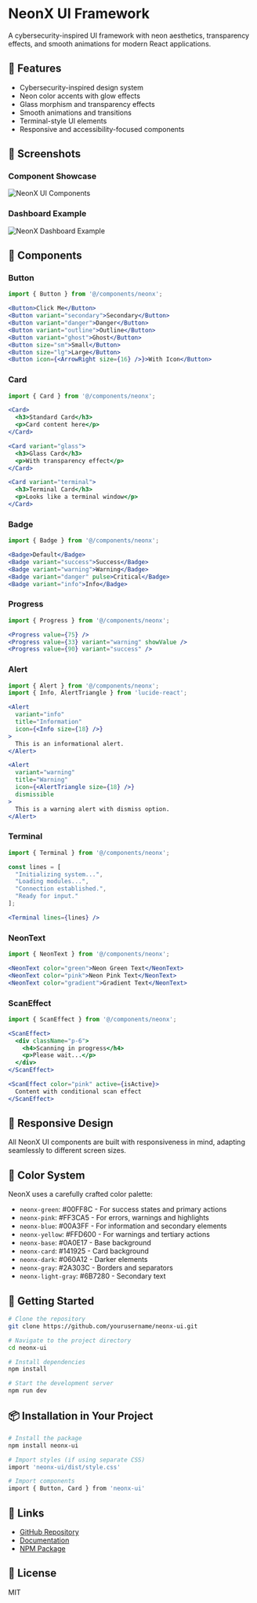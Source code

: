 
# NeonX UI Framework

A cybersecurity-inspired UI framework with neon aesthetics, transparency effects, and smooth animations for modern React applications.

## 🌟 Features

- Cybersecurity-inspired design system
- Neon color accents with glow effects
- Glass morphism and transparency effects
- Smooth animations and transitions
- Terminal-style UI elements
- Responsive and accessibility-focused components

## 📸 Screenshots

### Component Showcase

![NeonX UI Components](https://images.unsplash.com/photo-1487058792275-0ad4aaf24ca7?w=800&auto=format&fit=crop)

### Dashboard Example

![NeonX Dashboard Example](https://images.unsplash.com/photo-1531297484001-80022131f5a1?w=800&auto=format&fit=crop)

## 🧩 Components

### Button

```jsx
import { Button } from '@/components/neonx';

<Button>Click Me</Button>
<Button variant="secondary">Secondary</Button>
<Button variant="danger">Danger</Button>
<Button variant="outline">Outline</Button>
<Button variant="ghost">Ghost</Button>
<Button size="sm">Small</Button>
<Button size="lg">Large</Button>
<Button icon={<ArrowRight size={16} />}>With Icon</Button>
```

### Card

```jsx
import { Card } from '@/components/neonx';

<Card>
  <h3>Standard Card</h3>
  <p>Card content here</p>
</Card>

<Card variant="glass">
  <h3>Glass Card</h3>
  <p>With transparency effect</p>
</Card>

<Card variant="terminal">
  <h3>Terminal Card</h3>
  <p>Looks like a terminal window</p>
</Card>
```

### Badge

```jsx
import { Badge } from '@/components/neonx';

<Badge>Default</Badge>
<Badge variant="success">Success</Badge>
<Badge variant="warning">Warning</Badge>
<Badge variant="danger" pulse>Critical</Badge>
<Badge variant="info">Info</Badge>
```

### Progress

```jsx
import { Progress } from '@/components/neonx';

<Progress value={75} />
<Progress value={33} variant="warning" showValue />
<Progress value={90} variant="success" />
```

### Alert

```jsx
import { Alert } from '@/components/neonx';
import { Info, AlertTriangle } from 'lucide-react';

<Alert 
  variant="info" 
  title="Information" 
  icon={<Info size={18} />}
>
  This is an informational alert.
</Alert>

<Alert 
  variant="warning" 
  title="Warning" 
  icon={<AlertTriangle size={18} />}
  dismissible
>
  This is a warning alert with dismiss option.
</Alert>
```

### Terminal

```jsx
import { Terminal } from '@/components/neonx';

const lines = [
  "Initializing system...",
  "Loading modules...",
  "Connection established.",
  "Ready for input."
];

<Terminal lines={lines} />
```

### NeonText

```jsx
import { NeonText } from '@/components/neonx';

<NeonText color="green">Neon Green Text</NeonText>
<NeonText color="pink">Neon Pink Text</NeonText>
<NeonText color="gradient">Gradient Text</NeonText>
```

### ScanEffect

```jsx
import { ScanEffect } from '@/components/neonx';

<ScanEffect>
  <div className="p-6">
    <h4>Scanning in progress</h4>
    <p>Please wait...</p>
  </div>
</ScanEffect>

<ScanEffect color="pink" active={isActive}>
  Content with conditional scan effect
</ScanEffect>
```

## 📱 Responsive Design

All NeonX UI components are built with responsiveness in mind, adapting seamlessly to different screen sizes.

## 🎨 Color System

NeonX uses a carefully crafted color palette:

- `neonx-green`: #00FF8C - For success states and primary actions
- `neonx-pink`: #FF3CA5 - For errors, warnings and highlights
- `neonx-blue`: #00A3FF - For information and secondary elements
- `neonx-yellow`: #FFD600 - For warnings and tertiary actions
- `neonx-base`: #0A0E17 - Base background
- `neonx-card`: #141925 - Card background
- `neonx-dark`: #060A12 - Darker elements
- `neonx-gray`: #2A303C - Borders and separators
- `neonx-light-gray`: #6B7280 - Secondary text

## 🚀 Getting Started

```bash
# Clone the repository
git clone https://github.com/yourusername/neonx-ui.git

# Navigate to the project directory
cd neonx-ui

# Install dependencies
npm install

# Start the development server
npm run dev
```

## 📦 Installation in Your Project

```bash
# Install the package
npm install neonx-ui

# Import styles (if using separate CSS)
import 'neonx-ui/dist/style.css'

# Import components
import { Button, Card } from 'neonx-ui'
```

## 🔗 Links

- [GitHub Repository](https://github.com/yourusername/neonx-ui)
- [Documentation](https://neonx-ui.github.io)
- [NPM Package](https://www.npmjs.com/package/neonx-ui)

## 📜 License

MIT
